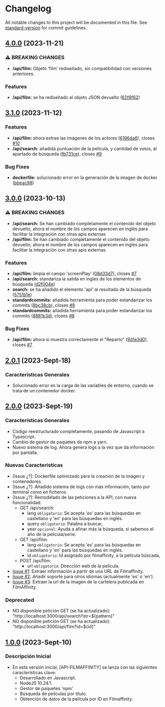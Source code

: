 # Changelog

All notable changes to this project will be documented in this file. See [standard-version](https://github.com/conventional-changelog/standard-version) for commit guidelines.

## [4.0.0](https://github.com/Karmelo1984/api-filmaffinity/compare/v3.1.0...v4.0.0) (2023-11-21)


### ⚠ BREAKING CHANGES

* **/api/film:** Objeto 'film' rediseñado, sin compatibilidad con versiones anteriores.

### Features

* **/api/film:** se ha rediseñado el objeto JSON devuelto ([62f8f62](https://github.com/Karmelo1984/api-filmaffinity/commit/62f8f62714011a329686dfce6ddd1ce53c39d10e))

## [3.1.0](https://github.com/Karmelo1984/api-filmaffinity/compare/v3.0.0...v3.1.0) (2023-11-12)

### Features

-  **/api/film:** ahora extrae las imágenes de los actores
   ([6196da6](https://github.com/Karmelo1984/api-filmaffinity/commit/6196da629a311580589a39f1ebf96c7a735331a5)), closes
   [#10](https://github.com/Karmelo1984/api-filmaffinity/issues/10)
-  **/api/search:** añadida puntuación de la película, y cantidad de votos, al apartado de búsqueda
   ([fb731ce](https://github.com/Karmelo1984/api-filmaffinity/commit/fb731ce47fddf77b4ac7b1be54e15a9c8c781405)), closes
   [#9](https://github.com/Karmelo1984/api-filmaffinity/issues/9)

### Bug Fixes

-  **dockerfile:** solucionado error en la generación de la imagen de docker
   ([bbeac98](https://github.com/Karmelo1984/api-filmaffinity/commit/bbeac984fbf468380db0f0b6f9f8d39163f9ece8))

## [3.0.0](https://github.com/Karmelo1984/api-filmaffinity/compare/v2.0.2...v3.0.0) (2023-10-13)

### ⚠ BREAKING CHANGES

-  **/api/search:** Se han cambiado completamente el contenido del objeto devuelto, ahora el nombre de los campos
   aparecen en inglés para facilitar la integración con otras apis externas
-  **/api/film:** Se han cambiado completamente el contenido del objeto devuelto, ahora el nombre de los campos aparecen
   en inglés para facilitar la integración con otras apis externas

### Features

-  **/api/film:** limpia el campo 'screenPlay'
   ([08d33d7](https://github.com/Karmelo1984/api-filmaffinity/commit/08d33d79338c9b045757140d0732487da45e880a)), closes
   [#7](https://github.com/Karmelo1984/api-filmaffinity/issues/7)
-  **/api/search:** standariza la salida en ingles de los elementos de búsqueda
   ([d2f004e](https://github.com/Karmelo1984/api-filmaffinity/commit/d2f004eab1a7685a56696acba5b91baf0cc5e8ad))
-  **search:** se ha añadido el elemento 'api' al resultado de la búsqueda
   ([5751b1e](https://github.com/Karmelo1984/api-filmaffinity/commit/5751b1ec6438898949419c15a8a4fa22da5600c6))
-  **standardcommits:** añadida herramienta para poder estandarizar los commits
   ([8bc38cb](https://github.com/Karmelo1984/api-filmaffinity/commit/8bc38cb2265f7b970e3d16d2f19955d6d947d2ca)), closes
   [#8](https://github.com/Karmelo1984/api-filmaffinity/issues/8)
-  **standardcommits:** añadida herramienta para poder estandarizar los commits
   ([8881b3d](https://github.com/Karmelo1984/api-filmaffinity/commit/8881b3d7cce826286f0e0aa67df10850178aaa80)), closes
   [#8](https://github.com/Karmelo1984/api-filmaffinity/issues/8)

### Bug Fixes

-  **/api/film:** ahora si muestra correctamente el "Reparto"
   ([9d1e3d0](https://github.com/Karmelo1984/api-filmaffinity/commit/9d1e3d0218251e2d10790900f780d21d5c3d7438)), closes
   [#7](https://github.com/Karmelo1984/api-filmaffinity/issues/7)

## [2.0.1](https://github.com/Karmelo1984/api-filmaffinity/releases/tag/v2.0.1) (2023-Sept-18)

### Características Generales

-  Solucionado error en la carga de las variables de entorno, cuando se trata de un contenedor docker.

## [2.0.0](https://github.com/Karmelo1984/api-filmaffinity/releases/tag/v2.0.0) (2023-Sept-19)

### Características Generales

-  Código reestructurado completamente, pasando de Javascript a Typescript.
-  Cambio de gestor de paquetes de npm a yarn.
-  Nuevo sistema de log. Ahora genera logs a la vez que da información por pantalla.

### Nuevas Características

-  [Issue ¿?]: Dockerfile optimizado para la creación de la imágen y contenedores.
-  [Issue ¿?]: Añadido sistema de logs con más información, tanto por terminal como en ficheros.
-  [Issue ¿?]: Remodelado de las peticiones a la API, con nueva funcionalidad.
   -  GET /api/search:
      -  lang `obligatorio`: Se acepta 'es' para las búsquedas en castellano y 'en' para las búsquedas en inglés.
      -  query `obligatorio`: Palabra a buscar,
      -  year `opcional`: Ayuda a afinar más la búsqueda, si sabemos el año de la pelicula/serie.
   -  GET /api/film:
      -  lang `obligatorio`: Se acepta 'es' para las búsquedas en castellano y 'en' para las búsquedas en inglés.
      -  id `obligatorio`: Id asignado por filmaffinity, a la película búscada,
   -  POST /api/film:
      -  url `obligatorio`: Dirección web de la película.
-  [Issue #1](https://github.com/Karmelo1984/api-filmaffinity/issues/1): Extraer información a partir de una URL de
   Filmaffinity.
-  [Issue #2](https://github.com/Karmelo1984/api-filmaffinity/issues/2): Añadir soporte para otros idiomas (actualmente
   'es' o 'en').
-  [Issue #3](https://github.com/Karmelo1984/api-filmaffinity/issues/3): Extraer la url de la imagen de la cartelera
   publicada en FilmAffinity.

### Deprecated

-  NO disponible petición GET (se ha actualizado): "http://localhost:3000/api/search?str=${pattern}"
-  NO disponible petición GET (se ha actualizado): "http://localhost:3000/api/film?id=${id}"

## [1.0.0](https://github.com/Karmelo1984/api-filmaffinity/releases/tag/v1.0.0) (2023-Sept-10)

### Descripción Inicial

-  En esta versión inicial, [API-FILMAFFINITY] se lanza con las siguientes características clave:
   -  Desarrollado en Javascript.
   -  NodeJS 10.24.1.
   -  Gestor de paquetes 'npm'
   -  Búsqueda de películas por título.
   -  Obtención de datos de la película por ID en Filmaffinity.
